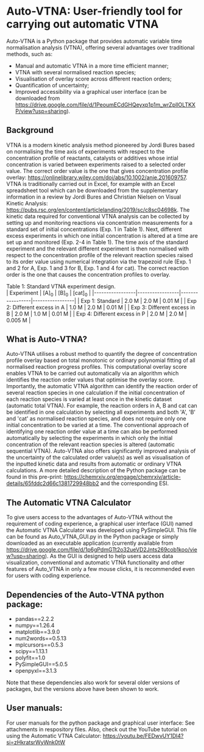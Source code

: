 # Auto-VTNA: User-friendly tool for carrying out automatic VTNA
Auto-VTNA is a Python package that provides automatic variable time normalisation analysis (VTNA), offering several advantages over traditional methods, such as:
- Manual and automatic VTNA in a more time efficient manner;
- VTNA with several normalised reaction species;
- Visualisation of overlay score across different reaction orders;
- Quantification of uncertainty;
- Improved accessibility via a graphical user interface (can be downloaded from https://drive.google.com/file/d/1PeoumECdGHQeyxp1p1m_wrZpIlOLTKXP/view?usp=sharing).

## Background
VTNA is a modern kinetic analysis method pioneered by Jordi Bures based on normalising the time axis of experiments with respect to the concentration profile of reactants, catalysts or additives whose intial concentration is varied between experiments raised to a selected order value. The correct order value is the one that gives concentration profile overlay: https://onlinelibrary.wiley.com/doi/abs/10.1002/anie.201609757. VTNA is traditionally carried out in Excel, for example with an Excel spreadsheet tool which can be downloaded from the supplementary information in a review by Jordi Bures and Christian Nielsen on Visual Kinetic Analysis: https://pubs.rsc.org/en/content/articlelanding/2019/sc/c8sc04698k. 
The kinetic data required for conventional VTNA analysis can be collected by setting up and monitoring reactions via concentration measurements for a standard set of initial concentrations (Exp. 1 in Table 1). Next, different excess experiments in which one initial concentration is altered at a time are set up and monitored (Exp. 2-4 in Table 1). The time axis of the standard experiment and the relevant different experiment is then normalised with respect to the concentration profile of the relevant reaction species raised to its order value using numerical integration via the trapezoid rule (Exp. 1 and 2 for A, Exp. 1 and 3 for B, Exp. 1 and 4 for cat). The correct reaction order is the one that causes the concentration profiles to overlay.

Table 1: Standard VTNA experiment design.  
| Experiment | [A]<sub>0</sub> | [B]<sub>0</sub> | [cat]<sub>0</sub> | 
|-----------------|-----------------|-----------------|-----------------|
| Exp 1: Standard | 2.0 M   | 2.0 M  | 0.01 M    | 
| Exp 2: Different excess in A  | 1.0 M   | 2.0 M  | 0.01 M  | 
| Exp 3: Different excess in B  | 2.0 M | 1.0 M    | 0.01 M   | 
| Exp 4: Different excess in P   | 2.0 M | 2.0 M    | 0.005 M   | 

## What is Auto-VTNA?
Auto-VTNA utilises a robust method to quantify the degree of concentration profile overlay based on total monotonic or ordinary polynomial fitting of all normalised reaction progress profiles. This computational overlay score enables VTNA to be carried out automatically via an algorithm which identifies the reaction order values that optimise the overlay score. Importantly, the automatic VTNA algorithm can identify the reaction order of several reaction species in one calculation if the initial concentration of each reaction species is varied at least once in the kinetic dataset (automatic total VTNA). For example, the reaction orders in A, B and cat can be identified in one calculation by selecting all experiments and both 'A', 'B' and 'cat' as normalised reaction species, and does not require only one initial concentration to be varied at a time. 
The conventional approach of identifying one reaction order value at a time can also be performed automatically by selecting the experiments in which only the initial concentration of the relevant reaction species is altered (automatic sequential VTNA). Auto-VTNA also offers significantly improved analysis of the uncertainty of the calculated order value(s) as well as visualisation of the inputted kinetic data and results from automatic or ordinary VTNA calculations. A more detailed description of the Python package can be found in this pre-print: https://chemrxiv.org/engage/chemrxiv/article-details/65fddc2d66c1381729948bb2 and the corresponding ESI. 

## The Automatic VTNA Calculator
To give users access to the advantages of Auto-VTNA without the requirement of coding experience, a graphical user interface (GUI) named the Automatic VTNA Calculator was developed using PySimpleGUI. This file can be found as Auto_VTNA_GUI.py in the Python package or simply downloaded as an executable application (currently available from https://drive.google.com/file/d/1p6gPdmGTt2o32ueVD2Jnts269cob1koo/view?usp=sharing). As the GUI is designed to help users access data visualization, conventional and automatic VTNA functionality and other features of Auto_VTNA in only a few mouse clicks, it is recommended even for users with coding experience. 

## Dependencies of the Auto-VTNA python package:
- pandas==2.2.2
- numpy==1.26.4
- matplotlib==3.9.0
- num2words==0.5.13
- mplcursors==0.5.3
- scipy==1.13.1
- polyfit==1.0
- PySimpleGUI==5.0.5
- openpyxl==3.1.3

Note that these dependencies also work for several older versions of packages, but the versions above have been shown to work.

## User manuals:

For user manuals for the python package and graphical user interface: See attachments in respository files. 
Also, check out the YouTube tutorial on using the Automatic VTNA Calculator: https://youtu.be/FEDwvUY1Dl4?si=zHkratsrWyWnk0tW 

